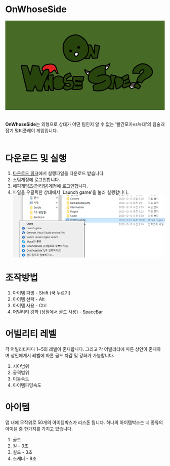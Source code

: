 # OnWhoseSide
<center><img src="Title.png"></img>
</center>
<br>

**OnWhoseSide**는 외형으로 상대가 어떤 팀인지 알 수 없는 '빨간모자vs늑대'의 팀술래잡기 멀티플레이 게임입니다.
<br><br>

# 다운로드 및 실행
1. [다운로드 링크](https://drive.google.com/file/d/13nw_n8hRJnKJYjkftJxZBEu5yOul1XGy/view?usp=sharing)에서 실행파일을 다운로드 받습니다.
2. 스팀계정에 로그인합니다.
3. 에픽게임즈(언리얼)계정에 로그인합니다.
4. 파일을 우클릭한 상태에서 'Launch game'을 눌러 실행합니다. <img src="실행방법.png"></img>

# 조작방법
1. 아이템 파밍 - Shift (꾹 누르기)
2. 아이템 선택 - Alt
3. 아이템 사용 - Ctrl
4. 어빌리티 강화 (상점에서 골드 사용) - SpaceBar

# 어빌리티 레벨
각 어빌리티마다 1~5의 레벨이 존재합니다. 그리고 각 어빌리티에 따른 상인이 존재하며 상인에게서 레벨에 따른 골드 차감 및 강화가 가능합니다.
1. 시야범위
2. 공격범위
3. 이동속도
4. 아이템파밍속도

# 아이템
맵 내에 무작위로 50개의 아이템박스가 리스폰 됩니다. 하나의 아이템박스는 네 종류의 아이템 중 한가지를 가지고 있습니다.
1. 골드
2. 킬 - 3초
3. 실드 - 3초
4. 스캐너 - 8초

